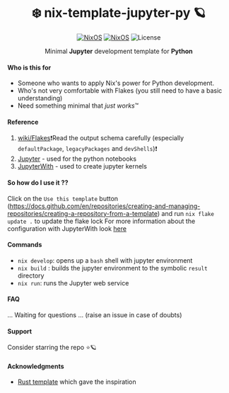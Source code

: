 <div align=center>

# ❄️ nix-template-jupyter-py 🪐

[![NixOS](https://img.shields.io/badge/Made_for-Python-blue.svg?logo=python&style=for-the-badge&logo=appveyor)](https://www.python.org/) [![NixOS](https://img.shields.io/badge/Flakes-Nix-informational.svg?logo=nixos&style=for-the-badge&logo=appveyor)](https://nixos.org) ![License](https://img.shields.io/github/license/mordragt/nix-templates?style=for-the-badge&logo=appveyor) 

Minimal **Jupyter** development template for **Python**

</div>

#### Who is this for

- Someone who wants to apply Nix's power for Python development.
- Who's not very comfortable with Flakes (you still need to have a basic understanding)
- Need something minimal that *just works*™

#### Reference

1. [wiki/Flakes](https://nixos.wiki/wiki/Flakes)❗Read the output schema carefully (especially `defaultPackage`, `legacyPackages` and `devShells`)❗
2. [Jupyter](https://jupyter.org/) - used for the python notebooks
3. [JupyterWith](https://github.com/tweag/jupyterWith/tree/main) - used to create jupyter kernels

#### So how do I use it ??

Click on the `Use this template` button (https://docs.github.com/en/repositories/creating-and-managing-repositories/creating-a-repository-from-a-template)
and run `nix flake update .` to update the flake lock
For more information about the configuration with JupyterWith look [here](https://github.com/tweag/jupyterWith/tree/main/template)

#### Commands

- `nix develop`: opens up a `bash` shell with jupyter environment
- `nix build` : builds the jupyter environment to the symbolic `result` directory
- `nix run`: runs the Jupyter web service

#### FAQ

... Waiting for questions ... (raise an issue in case of doubts)

#### Support

Consider starring the repo ⭐🪐

#### Acknowledgments

- [Rust template](https://github.com/helium18/template-nix) which gave the inspiration